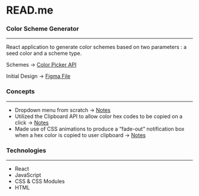 # READ.me

### Color Scheme Generator

---

React application to generate color schemes based on two parameters : a seed color and a scheme type.  

Schemes →  [Color Picker API](https://www.thecolorapi.com/docs#schemes)

Initial Design → [Figma File](https://www.figma.com/file/twasy8Bca4hW7gunLFSLoY/Color-Picker?node-id=2%3A1155)

### Concepts

---

- Dropdown menu from scratch → [Notes](https://www.notion.so/Dropdown-Menu-in-React-91b0640ec1ea4af3a1b021f770f83223)
- Utilized the Clipboard API to allow color hex codes to be copied on a click → [Notes](https://www.notion.so/Copy-To-User-Clipboard-On-Click-9e20aab4d8754db7b6aae9bb262e890b)
- Made use of CSS animations to produce a “fade-out” notification box when a hex color is copied to user clipboard → [Notes](https://www.notion.so/Copy-To-User-Clipboard-Visual-Feedback-880e7d8ffb8846c68b44fb102689e128)

### Technologies

---

- React
- JavaScript
- CSS & CSS Modules
- HTML